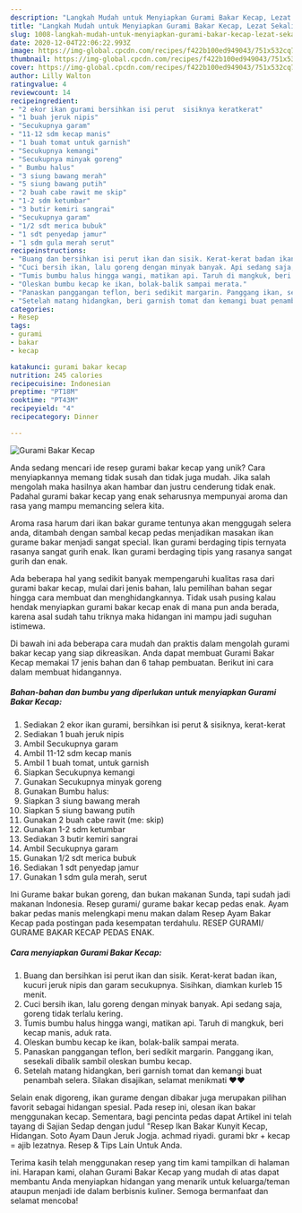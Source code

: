 ```yaml
---
description: "Langkah Mudah untuk Menyiapkan Gurami Bakar Kecap, Lezat Sekali"
title: "Langkah Mudah untuk Menyiapkan Gurami Bakar Kecap, Lezat Sekali"
slug: 1008-langkah-mudah-untuk-menyiapkan-gurami-bakar-kecap-lezat-sekali
date: 2020-12-04T22:06:22.993Z
image: https://img-global.cpcdn.com/recipes/f422b100ed949043/751x532cq70/gurami-bakar-kecap-foto-resep-utama.jpg
thumbnail: https://img-global.cpcdn.com/recipes/f422b100ed949043/751x532cq70/gurami-bakar-kecap-foto-resep-utama.jpg
cover: https://img-global.cpcdn.com/recipes/f422b100ed949043/751x532cq70/gurami-bakar-kecap-foto-resep-utama.jpg
author: Lilly Walton
ratingvalue: 4
reviewcount: 14
recipeingredient:
- "2 ekor ikan gurami bersihkan isi perut  sisiknya keratkerat"
- "1 buah jeruk nipis"
- "Secukupnya garam"
- "11-12 sdm kecap manis"
- "1 buah tomat untuk garnish"
- "Secukupnya kemangi"
- "Secukupnya minyak goreng"
- " Bumbu halus"
- "3 siung bawang merah"
- "5 siung bawang putih"
- "2 buah cabe rawit me skip"
- "1-2 sdm ketumbar"
- "3 butir kemiri sangrai"
- "Secukupnya garam"
- "1/2 sdt merica bubuk"
- "1 sdt penyedap jamur"
- "1 sdm gula merah serut"
recipeinstructions:
- "Buang dan bersihkan isi perut ikan dan sisik. Kerat-kerat badan ikan, kucuri jeruk nipis dan garam secukupnya. Sisihkan, diamkan kurleb 15 menit."
- "Cuci bersih ikan, lalu goreng dengan minyak banyak. Api sedang saja, goreng tidak terlalu kering."
- "Tumis bumbu halus hingga wangi, matikan api. Taruh di mangkuk, beri kecap manis, aduk rata."
- "Oleskan bumbu kecap ke ikan, bolak-balik sampai merata."
- "Panaskan panggangan teflon, beri sedikit margarin. Panggang ikan, sesekali dibalik sambil oleskan bumbu kecap."
- "Setelah matang hidangkan, beri garnish tomat dan kemangi buat penambah selera. Silakan disajikan, selamat menikmati ❤️❤️"
categories:
- Resep
tags:
- gurami
- bakar
- kecap

katakunci: gurami bakar kecap 
nutrition: 245 calories
recipecuisine: Indonesian
preptime: "PT18M"
cooktime: "PT43M"
recipeyield: "4"
recipecategory: Dinner

---
```



![Gurami Bakar Kecap](https://img-global.cpcdn.com/recipes/f422b100ed949043/751x532cq70/gurami-bakar-kecap-foto-resep-utama.jpg)

Anda sedang mencari ide resep gurami bakar kecap yang unik? Cara menyiapkannya memang tidak susah dan tidak juga mudah. Jika salah mengolah maka hasilnya akan hambar dan justru cenderung tidak enak. Padahal gurami bakar kecap yang enak seharusnya mempunyai aroma dan rasa yang mampu memancing selera kita.

Aroma rasa harum dari ikan bakar gurame tentunya akan menggugah selera anda, ditambah dengan sambal kecap pedas menjadikan masakan ikan gurame bakar menjadi sangat special. Ikan gurami berdaging tipis ternyata rasanya sangat gurih enak. Ikan gurami berdaging tipis yang rasanya sangat gurih dan enak.

Ada beberapa hal yang sedikit banyak mempengaruhi kualitas rasa dari gurami bakar kecap, mulai dari jenis bahan, lalu pemilihan bahan segar hingga cara membuat dan menghidangkannya. Tidak usah pusing kalau hendak menyiapkan gurami bakar kecap enak di mana pun anda berada, karena asal sudah tahu triknya maka hidangan ini mampu jadi suguhan istimewa.


Di bawah ini ada beberapa cara mudah dan praktis dalam mengolah gurami bakar kecap yang siap dikreasikan. Anda dapat membuat Gurami Bakar Kecap memakai 17 jenis bahan dan 6 tahap pembuatan. Berikut ini cara dalam membuat hidangannya.

<!--inarticleads1-->

##### Bahan-bahan dan bumbu yang diperlukan untuk menyiapkan Gurami Bakar Kecap:

1. Sediakan 2 ekor ikan gurami, bersihkan isi perut &amp; sisiknya, kerat-kerat
1. Sediakan 1 buah jeruk nipis
1. Ambil Secukupnya garam
1. Ambil 11-12 sdm kecap manis
1. Ambil 1 buah tomat, untuk garnish
1. Siapkan Secukupnya kemangi
1. Gunakan Secukupnya minyak goreng
1. Gunakan  Bumbu halus:
1. Siapkan 3 siung bawang merah
1. Siapkan 5 siung bawang putih
1. Gunakan 2 buah cabe rawit (me: skip)
1. Gunakan 1-2 sdm ketumbar
1. Sediakan 3 butir kemiri sangrai
1. Ambil Secukupnya garam
1. Gunakan 1/2 sdt merica bubuk
1. Sediakan 1 sdt penyedap jamur
1. Gunakan 1 sdm gula merah, serut


Ini Gurame bakar bukan goreng, dan bukan makanan Sunda, tapi sudah jadi makanan Indonesia. Resep gurami/ gurame bakar kecap pedas enak. Ayam bakar pedas manis melengkapi menu makan dalam Resep Ayam Bakar Kecap pada postingan pada kesempatan terdahulu. RESEP GURAMI/ GURAME BAKAR KECAP PEDAS ENAK. 

<!--inarticleads2-->

##### Cara menyiapkan Gurami Bakar Kecap:

1. Buang dan bersihkan isi perut ikan dan sisik. Kerat-kerat badan ikan, kucuri jeruk nipis dan garam secukupnya. Sisihkan, diamkan kurleb 15 menit.
1. Cuci bersih ikan, lalu goreng dengan minyak banyak. Api sedang saja, goreng tidak terlalu kering.
1. Tumis bumbu halus hingga wangi, matikan api. Taruh di mangkuk, beri kecap manis, aduk rata.
1. Oleskan bumbu kecap ke ikan, bolak-balik sampai merata.
1. Panaskan panggangan teflon, beri sedikit margarin. Panggang ikan, sesekali dibalik sambil oleskan bumbu kecap.
1. Setelah matang hidangkan, beri garnish tomat dan kemangi buat penambah selera. Silakan disajikan, selamat menikmati ❤️❤️


Selain enak digoreng, ikan gurame dengan dibakar juga merupakan pilihan favorit sebagai hidangan spesial. Pada resep ini, olesan ikan bakar menggunakan kecap. Sementara, bagi pencinta pedas dapat Artikel ini telah tayang di Sajian Sedap dengan judul &#34;Resep Ikan Bakar Kunyit Kecap, Hidangan. Soto Ayam Daun Jeruk Jogja. achmad riyadi. gurami bkr + kecap = ajib lezatnya. Resep &amp; Tips Lain Untuk Anda. 

Terima kasih telah menggunakan resep yang tim kami tampilkan di halaman ini. Harapan kami, olahan Gurami Bakar Kecap yang mudah di atas dapat membantu Anda menyiapkan hidangan yang menarik untuk keluarga/teman ataupun menjadi ide dalam berbisnis kuliner. Semoga bermanfaat dan selamat mencoba!
